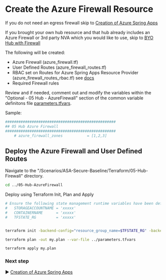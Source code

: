 # Create the Azure Firewall Resource

If you do not need an egress firewall skip to [Creation of Azure Spring Apps](./06-LZ-SpringApps.md)

If you brought your own hub resource and that hub already includes an Azure Firewall or 3rd party NVA which you would like to use, skip to [BYO Hub with Firewall](./05-Hub-BYO-Firewall-Routes.md)

The following will be created:
* Azure Firewall (azure_firewall.tf)
* User Defined Routes (azure_firewall_routes.tf)
* RBAC set on Routes for Azure Spring Apps Resource Provider (azure_firewall_routes_rbac.tf) see [docs](https://learn.microsoft.com/en-us/azure/spring-apps/how-to-create-user-defined-route-instance#add-a-role-for-an-azure-spring-apps-resource-provider)
* Required Firewall rules

Review and if needed, comment out and modify the variables within the "Optional - 05 Hub - AzureFirewall" section of the common variable definitons file [parameters.tfvars](./parameters.tfvars). 

Sample:

```bash
##################################################
## 05 Hub Azure Firewall
##################################################
    # azure_firewall_zones           = [1,2,3]


```
## Deploy the Azure Firewall and User Defined Routes

Navigate to the "/Scenarios/ASA-Secure-Baseline/Terraform/05-Hub-Firewall" directory. 

```bash
cd ../05-Hub-AzureFirewall
```

Deploy using Terraform Init, Plan and Apply

```bash
# Ensure the following state management runtime variables have been defined:
#   STORAGEACCOUNTNAME = 'xxxxx'
#   CONTAINERNAME      = 'xxxxx'
#   TFSTATE_RG         = 'xxxxx'


terraform init -backend-config="resource_group_name=$TFSTATE_RG" -backend-config="storage_account_name=$STORAGEACCOUNTNAME" -backend-config="container_name=$CONTAINERNAME"
```

```bash
terraform plan -out my.plan --var-file ../parameters.tfvars
```

```bash
terraform apply my.plan
```

### Next step

:arrow_forward: [Creation of Azure Spring Apps](./06-LZ-SpringApps.md)